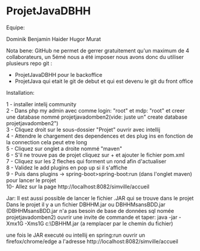 # ProjetJavaDBHH

Equipe:

Dominik
Benjamin
Haider
Hugor
Murat

Nota bene:
GitHub ne permet de gerrer gratuitement qu'un maximum de 4 collaborateurs, un 5émé nous a été imposer nous avons donc du utiliser plusieurs repo git :      
- ProjetJavaDBHH pour le backoffice               
- ProjetJava qui etait le git de debut et qui est devenu le git du front office      

Installation:

1 - installer intelij community    
2 - Dans php my admin avec comme login: "root" et mdp: "root" et creer une database nommé projetjavadomben2(vide: juste un" create database projetjavadomben2")       
3 - Cliquez droit sur le sous-dossier "Projet" ouvrir avec intellij      
4 - Attendre le chargement des dependences et des plug ins en fonction de la connection cela peut etre long       
5 - Cliquez sur onglet a droite nommé "maven"  
6 - S'il ne trouve pas de projet cliquez sur + et ajouter le fichier pom.xml    
7 - Cliquez sur les 2 fleches qui forment un rond afin d'actualiser    
8 - Validez le add plugins en pop up si il s'affiche    
9 - Puis dans plugins -> spring-boot>spring-boot:run (dans l'onglet maven) pour lancer le projet   
10- Allez sur la page http://localhost:8082/simville/accueil

Jar:
Il est aussi possible de lancer le fichier .JAR qui se trouve dans le projet
Dans le projet il y a un fichier DBHHM.jar ou DBHHMsansBDD.jar  
(DBHHMsansBDD.jar n'a pas besoin de base de données sql nomée projetjavadomben2)
ouvrir une invite de commande et taper:
java -jar -Xmx1G -Xms1G c:\DBHHM.jar (a remplacer par le chemin du fichier)



une fois le JAR executé ou intellij en spring:run
ouvrir un firefox/chrome/edge a l'adresse http://localhost:8082/simville/accueil
